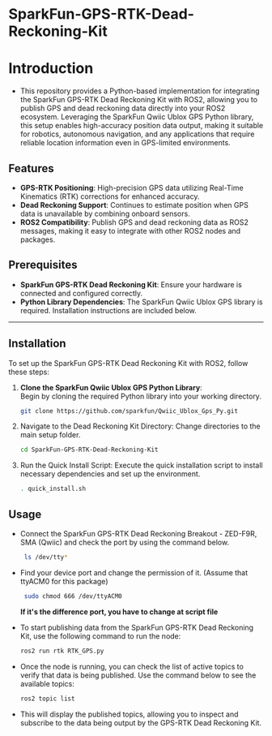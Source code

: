 # SparkFun-GPS-RTK-Dead-Reckoning-Kit

# Introduction

-   This repository provides a Python-based implementation for integrating the SparkFun GPS-RTK Dead Reckoning Kit with ROS2, allowing you to publish GPS and dead reckoning data directly into your ROS2 ecosystem. Leveraging the SparkFun Qwiic Ublox GPS Python library, this setup enables high-accuracy position data output, making it suitable for robotics, autonomous navigation, and any applications that require reliable location information even in GPS-limited environments.

## Features

- **GPS-RTK Positioning**: High-precision GPS data utilizing Real-Time Kinematics (RTK) corrections for enhanced accuracy.
- **Dead Reckoning Support**: Continues to estimate position when GPS data is unavailable by combining onboard sensors.
- **ROS2 Compatibility**: Publish GPS and dead reckoning data as ROS2 messages, making it easy to integrate with other ROS2 nodes and packages.

## Prerequisites

- **SparkFun GPS-RTK Dead Reckoning Kit**: Ensure your hardware is connected and configured correctly.
- **Python Library Dependencies**: The SparkFun Qwiic Ublox GPS library is required. Installation instructions are included below.

---

## Installation

To set up the SparkFun GPS-RTK Dead Reckoning Kit with ROS2, follow these steps:

1. **Clone the SparkFun Qwiic Ublox GPS Python Library**:  
   Begin by cloning the required Python library into your working directory.

   ```bash
   git clone https://github.com/sparkfun/Qwiic_Ublox_Gps_Py.git
   ```

2. Navigate to the Dead Reckoning Kit Directory:
    Change directories to the main setup folder.

    ```bash
    cd SparkFun-GPS-RTK-Dead-Reckoning-Kit
    ```

3. Run the Quick Install Script:
    Execute the quick installation script to install necessary dependencies and set up the environment.

    ```bash
    . quick_install.sh
    ```

## Usage

- Connect the SparkFun GPS-RTK Dead Reckoning Breakout - ZED-F9R, SMA (Qwiic) and check the port by using the command below.
   ```bash
    ls /dev/tty*
    ```

- Find your device port and change the permission of it. (Assume that ttyACM0 for this package)
   ```bash
    sudo chmod 666 /dev/ttyACM0
    ```

   **If it's the difference port, you have to change at script file**

- To start publishing data from the SparkFun GPS-RTK Dead Reckoning Kit, use the following command to run the node:

    ```bash
    ros2 run rtk RTK_GPS.py
    ```

- Once the node is running, you can check the list of active topics to verify that data is being published. Use the command below to see the available topics:

    ```bash
    ros2 topic list
    ```


- This will display the published topics, allowing you to inspect and subscribe to the data being output by the GPS-RTK Dead Reckoning Kit.